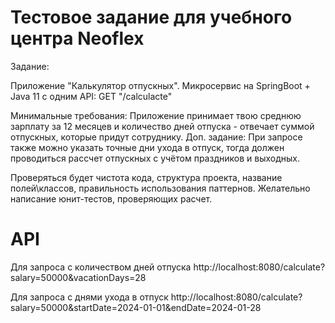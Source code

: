 # Тестовое задание для учебного центра Neoflex

Задание: 

Приложение "Калькулятор отпускных". Микросервис на SpringBoot + Java 11 c одним API: GET "/calculacte"

Минимальные требования: Приложение принимает твою среднюю зарплату за 12 месяцев и количество дней отпуска - отвечает суммой отпускных, которые придут сотруднику. Доп. задание: При запросе также можно указать точные дни ухода в отпуск, тогда должен проводиться рассчет отпускных с учётом праздников и выходных.

Проверяться будет чистота кода, структура проекта, название полей\классов, правильность использования паттернов. Желательно написание юнит-тестов, проверяющих расчет.

# API

Для запроса с количеством дней отпуска http://localhost:8080/calculate?salary=50000&vacationDays=28

Для запроса с днями ухода в отпуск http://localhost:8080/calculate?salary=50000&startDate=2024-01-01&endDate=2024-01-28

